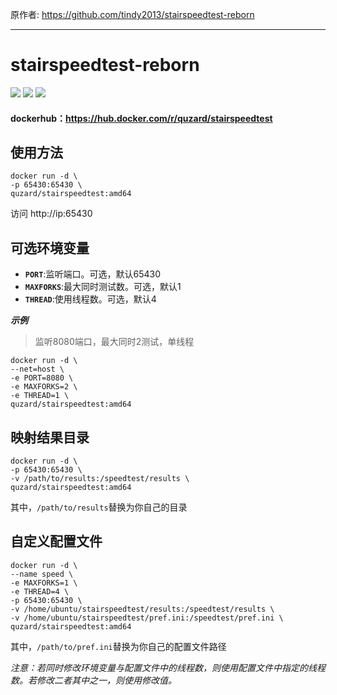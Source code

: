原作者: https://github.com/tindy2013/stairspeedtest-reborn

---

# stairspeedtest-reborn
<img src="https://img.shields.io/github/license/We1eVen/stairspeedtest-docker.svg"/>  <img src="https://img.shields.io/github/last-commit/We1eVen/stairspeedtest-docker.svg"/>  <img src="https://img.shields.io/docker/image-size/weleven11/stairspeedtest-reborn/latest"/>  

#### dockerhub：https://hub.docker.com/r/quzard/stairspeedtest

## 使用方法

```
docker run -d \
-p 65430:65430 \
quzard/stairspeedtest:amd64
```
访问 http://ip:65430

## 可选环境变量

* __`PORT`__:监听端口。可选，默认65430
* __`MAXFORKS`__:最大同时测试数。可选，默认1
* __`THREAD`__:使用线程数。可选，默认4

***示例***

>监听8080端口，最大同时2测试，单线程
```
docker run -d \
--net=host \
-e PORT=8080 \
-e MAXFORKS=2 \
-e THREAD=1 \
quzard/stairspeedtest:amd64
```

## 映射结果目录

```
docker run -d \
-p 65430:65430 \
-v /path/to/results:/speedtest/results \
quzard/stairspeedtest:amd64
```
其中，`/path/to/results`替换为你自己的目录

## 自定义配置文件

```
docker run -d \
--name speed \
-e MAXFORKS=1 \
-e THREAD=4 \
-p 65430:65430 \
-v /home/ubuntu/stairspeedtest/results:/speedtest/results \
-v /home/ubuntu/stairspeedtest/pref.ini:/speedtest/pref.ini \
quzard/stairspeedtest:amd64
```
其中，`/path/to/pref.ini`替换为你自己的配置文件路径

*注意：若同时修改环境变量与配置文件中的线程数，则使用配置文件中指定的线程数。若修改二者其中之一，则使用修改值。*
